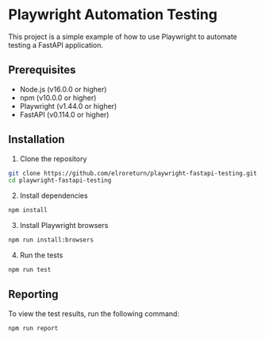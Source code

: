 # Playwright Automation Testing

This project is a simple example of how to use Playwright to automate testing a FastAPI application.

## Prerequisites

- Node.js (v16.0.0 or higher)
- npm (v10.0.0 or higher)
- Playwright (v1.44.0 or higher)
- FastAPI (v0.114.0 or higher)

## Installation

1. Clone the repository

```bash
git clone https://github.com/elroreturn/playwright-fastapi-testing.git
cd playwright-fastapi-testing
```

2. Install dependencies

```bash
npm install
```

3. Install Playwright browsers

```bash
npm run install:browsers
```

4. Run the tests

```bash
npm run test
```

## Reporting

To view the test results, run the following command:

```bash
npm run report
```



